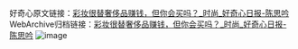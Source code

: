 好奇心原文链接：[彩妆很替奢侈品赚钱，但你会买吗？_时尚_好奇心日报-陈思吟](https://www.qdaily.com/articles/1064.html)
WebArchive归档链接：[彩妆很替奢侈品赚钱，但你会买吗？_时尚_好奇心日报-陈思吟](http://web.archive.org/web/20190623145501/https://www.qdaily.com/articles/1064.html)
![image](http://ww3.sinaimg.cn/large/007d5XDply1g3v48szusaj30u04ndnpd)